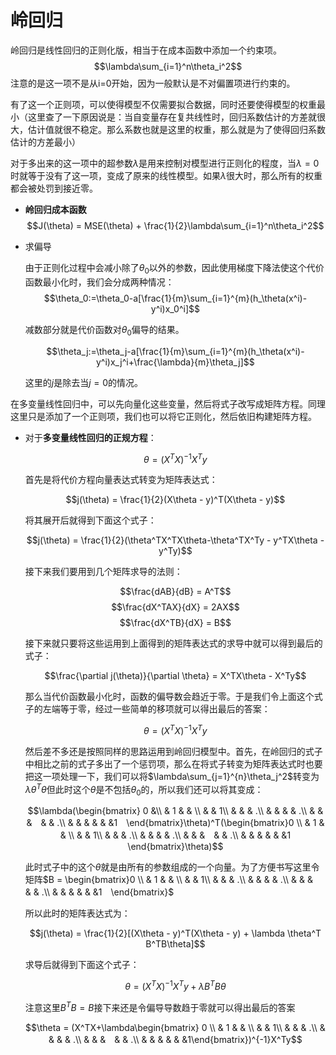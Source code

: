 # 岭回归
岭回归是线性回归的正则化版，相当于在成本函数中添加一个约束项。
$$\lambda\sum_{i=1}^n\theta_i^2$$
注意的是这一项不是从i=0开始，因为一般默认是不对偏置项进行约束的。

有了这一个正则项，可以使得模型不仅需要拟合数据，同时还要使得模型的权重最小（这里查了一下原因说是：当自变量存在复共线性时，回归系数估计的方差就很大，估计值就很不稳定。那么系数也就是这里的权重，那么就是为了使得回归系数估计的方差最小）

对于多出来的这一项中的超参数$\lambda$是用来控制对模型进行正则化的程度，当$\lambda = 0$时就等于没有了这一项，变成了原来的线性模型。如果$\lambda$很大时，那么所有的权重都会被处罚到接近零。

* **岭回归成本函数**  
  $$J(\theta) = MSE(\theta) + \frac{1}{2}\lambda\sum_{i=1}^n\theta_i^2$$

* 求偏导
  
  由于正则化过程中会减小除了$\theta_0$以外的参数，因此使用梯度下降法使这个代价函数最小化时，我们会分成两种情况：
 $$\theta_0:=\theta_0-a[\frac{1}{m}\sum_{i=1}^{m}(h_\theta(x^i)-y^i)x_0^i]$$

  减数部分就是代价函数对$\theta_0$偏导的结果。

  $$\theta_j:=\theta_j-a[\frac{1}{m}\sum_{i=1}^{m}(h_\theta(x^i)-y^i)x_j^i+\frac{\lambda}{m}\theta_j]$$

  这里的$j$是除去当$j=0$的情况。

在多变量线性回归中，可以先向量化这些变量，然后将式子改写成矩阵方程。同理这里只是添加了一个正则项，我们也可以将它正则化，然后依旧构建矩阵方程。

* 对于**多变量线性回归的正规方程**：

  $$\theta = (X^TX)^{-1}X^Ty$$

  首先是将代价方程向量表达式转变为矩阵表达式：

  $$j(\theta) = \frac{1}{2}(X\theta - y)^T(X\theta - y)$$

  将其展开后就得到下面这个式子：

  $$j(\theta) = \frac{1}{2}(\theta^TX^TX\theta-\theta^TX^Ty - y^TX\theta - y^Ty)$$

  接下来我们要用到几个矩阵求导的法则：

  $$\frac{dAB}{dB} = A^T$$
  $$\frac{dX^TAX}{dX} = 2AX$$
  $$\frac{dX^TB}{dX} = B$$

  接下来就只要将这些运用到上面得到的矩阵表达式的求导中就可以得到最后的式子：

  $$\frac{\partial j(\theta)}{\partial \theta} = X^TX\theta - X^Ty$$

  那么当代价函数最小化时，函数的偏导数会趋近于零。于是我们令上面这个式子的左端等于零，经过一些简单的移项就可以得出最后的答案：

  $$\theta = (X^TX)^{-1}X^Ty$$

  然后差不多还是按照同样的思路运用到岭回归模型中。首先，在岭回归的式子中相比之前的式子多出了一个惩罚项，那么在将式子转变为矩阵表达式时也要把这一项处理一下，我们可以将$\lambda\sum_{j=1}^{n}\theta_j^2$转变为$\lambda \theta^T \theta$但此时这个$\theta$是不包括$\theta_0$的，所以我们还可以将其变成：

  $$\lambda(\begin{bmatrix}
      0 &\\  &  1 &  &  \\ & & 1\\ & &  & .\\ & & & & .\\ & & &　& & .\\ & & & & &  &1　\end{bmatrix}\theta)^T(\begin{bmatrix}0 \\  &  1 &  &  \\ & & 1\\ & &  & .\\ & & & & .\\ & & &　& & .\\ & & & & &  &1 \end{bmatrix}\theta)$$

  此时式子中的这个$\theta$就是由所有的参数组成的一个向量。为了方便书写这里令矩阵$B = \begin{bmatrix}0 \\  &  1 &  &  \\ & & 1\\ & &  & .\\ & & & & .\\ & & &　& & .\\ & & & & &  &1　\end{bmatrix}$

  所以此时的矩阵表达式为：

  $$j(\theta) = \frac{1}{2}[(X\theta - y)^T(X\theta - y) + \lambda \theta^T B^TB\theta]$$

  求导后就得到下面这个式子：

  $$\theta = (X^TX)^{-1}X^Ty + \lambda B^TB\theta$$

  注意这里$B^TB = B$接下来还是令偏导导数趋于零就可以得出最后的答案

  $$\theta = (X^TX+\lambda\begin{bmatrix}
      0 \\  &  1 &  &  \\ & & 1\\ & & & .\\ & & & & .\\ & & &　& & .\\ & & & & &  &1\end{bmatrix})^{-1}X^Ty$$